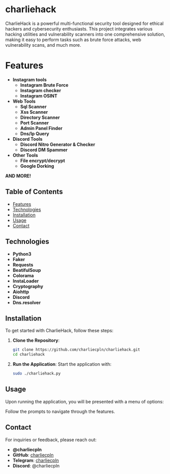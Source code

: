 # charliehack
CharlieHack is a powerful multi-functional security tool designed for ethical hackers and cybersecurity enthusiasts. This project integrates various hacking utilities and vulnerability scanners into one comprehensive solution, making it easy to perform tasks such as brute force attacks, web vulnerability scans, and much more.

# Features
- **Instagram tools**  
  - **Instagram Brute Force**  
  - **Instagram checker**  
  - **Instagram OSINT**  
- **Web Tools**  
  - **Sql Scanner**  
  - **Xss Scanner**  
  - **Directory Scanner**  
  - **Port Scanner**  
  - **Admin Panel Finder**  
  - **Dns/Ip Query**  
- **Discord Tools**  
  - **Discord Nitro Generator & Checker**  
  - **Discord DM Spammer**  
- **Other Tools**  
  - **File encrypt/decrypt**  
  - **Google Dorking**
 
**AND MORE!**  

## Table of Contents

- [Features](#features)
- [Technologies](#technologies)
- [Installation](#installation)
- [Usage](#usage)
- [Contact](#contact)

## Technologies

- **Python3**  
- **Faker**  
- **Requests**  
- **BeatifulSoup**  
- **Colorama**  
- **InstaLoader**  
- **Cryptography**  
- **Aiohttp**  
- **Discord**  
- **Dns.resolver**  

## Installation

To get started with CharlieHack, follow these steps:  

1. **Clone the Repository**:
   ```bash
   git clone https://github.com/charliecpln/charliehack.git
   cd charliehack
   ```

2. **Run the Application**:
   Start the application with:
   ```bash
   sudo ./charliehack.py
   ```

## Usage

Upon running the application, you will be presented with a menu of options:  

Follow the prompts to navigate through the features.  

## Contact

For inquiries or feedback, please reach out:  

- **@charliecpln**  
- **GitHub**: [charliecpln](https://github.com/charliecpln)  
- **Telegram**: [charliecpln](https://t.me/charliecpln)  
- **Discord**: @charliecpln  
